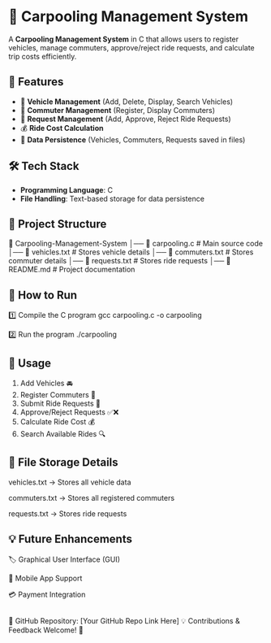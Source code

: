 # 🚗 Carpooling Management System

A **Carpooling Management System** in C that allows users to register vehicles, manage commuters, approve/reject ride requests, and calculate trip costs efficiently.

## 📌 Features

- 🚖 **Vehicle Management** (Add, Delete, Display, Search Vehicles)
- 🏃 **Commuter Management** (Register, Display Commuters)
- 🔄 **Request Management** (Add, Approve, Reject Ride Requests)
- 💰 **Ride Cost Calculation**
- 📂 **Data Persistence** (Vehicles, Commuters, Requests saved in files)

## 🛠️ Tech Stack

- **Programming Language**: C
- **File Handling**: Text-based storage for data persistence

## 📂 Project Structure
📁 Carpooling-Management-System
│── 📄 carpooling.c        # Main source code
│── 📄 vehicles.txt        # Stores vehicle details
│── 📄 commuters.txt       # Stores commuter details
│── 📄 requests.txt        # Stores ride requests
│── 📄 README.md           # Project documentation

## 🚀 How to Run
1️⃣ Compile the C program
gcc carpooling.c -o carpooling

2️⃣ Run the program
./carpooling

## 📜 Usage
1. Add Vehicles 🚘
2. Register Commuters 👥
3. Submit Ride Requests 📌
4. Approve/Reject Requests ✅❌
5. Calculate Ride Cost 💰
6. Search Available Rides 🔍

## 📄 File Storage Details
vehicles.txt → Stores all vehicle data

commuters.txt → Stores all registered commuters

requests.txt → Stores ride requests

## 💡 Future Enhancements
🏷️ Graphical User Interface (GUI)

📱 Mobile App Support

💳 Payment Integration
##
🔗 GitHub Repository: [Your GitHub Repo Link Here]
💡 Contributions & Feedback Welcome! 🚀
